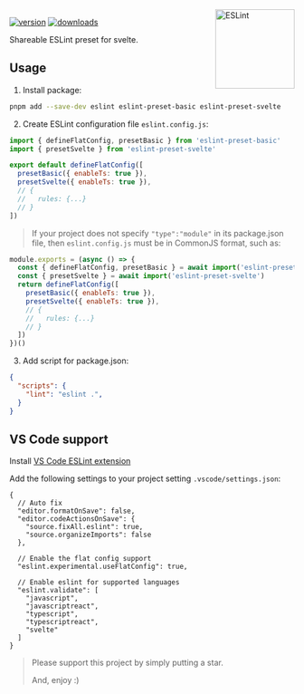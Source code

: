 <!-- Badges -->
[src-version]: https://img.shields.io/npm/v/eslint-preset-svelte?style=flat&color=444&label=version
[src-download]: https://img.shields.io/npm/dm/eslint-preset-svelte?style=flat&color=444&label=download
[href-npm]: https://npmjs.com/package/eslint-preset-svelte

<img src="https://api.iconify.design/logos:eslint.svg" alt="ESLint" align="right" width="140" height="140" />

[![version][src-version]][href-npm]
[![downloads][src-download]][href-npm]

Shareable ESLint preset for svelte.

## Usage

1. Install package:

```sh
pnpm add --save-dev eslint eslint-preset-basic eslint-preset-svelte
```

2. Create ESLint configuration file `eslint.config.js`:

```js
import { defineFlatConfig, presetBasic } from 'eslint-preset-basic'
import { presetSvelte } from 'eslint-preset-svelte'

export default defineFlatConfig([
  presetBasic({ enableTs: true }),
  presetSvelte({ enableTs: true }),
  // {
  //   rules: {...}
  // }
])
```

> If your project does not specify `"type":"module"` in its package.json file,
> then `eslint.config.js` must be in CommonJS format, such as:

```js
module.exports = (async () => {
  const { defineFlatConfig, presetBasic } = await import('eslint-preset-basic')
  const { presetSvelte } = await import('eslint-preset-svelte')
  return defineFlatConfig([
    presetBasic({ enableTs: true }),
    presetSvelte({ enableTs: true }),
    // {
    //   rules: {...}
    // }
  ])
})()
```

3. Add script for package.json:

```json
{
  "scripts": {
    "lint": "eslint .",
  }
}
```

## VS Code support

Install [VS Code ESLint extension](https://marketplace.visualstudio.com/items?itemName=dbaeumer.vscode-eslint)

Add the following settings to your project setting `.vscode/settings.json`:

```jsonc
{
  // Auto fix
  "editor.formatOnSave": false,
  "editor.codeActionsOnSave": {
    "source.fixAll.eslint": true,
    "source.organizeImports": false
  },

  // Enable the flat config support
  "eslint.experimental.useFlatConfig": true,

  // Enable eslint for supported languages
  "eslint.validate": [
    "javascript",
    "javascriptreact",
    "typescript",
    "typescriptreact",
    "svelte"
  ]
}
```

> Please support this project by simply putting a star.
>
> And, enjoy :)
